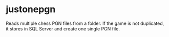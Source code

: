 # justonepgn
Reads multiple chess PGN files from a folder. If the game is not duplicated, it stores in SQL Server and create one single PGN file.
